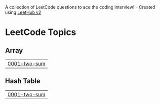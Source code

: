 A collection of LeetCode questions to ace the coding interview! - Created using [LeetHub v2](https://github.com/arunbhardwaj/LeetHub-2.0)
<!---LeetCode Topics Start-->
# LeetCode Topics
## Array
|  |
| ------- |
| [0001-two-sum](https://github.com/MathanCoder10/Leetcode-Problems/tree/master/0001-two-sum) |
## Hash Table
|  |
| ------- |
| [0001-two-sum](https://github.com/MathanCoder10/Leetcode-Problems/tree/master/0001-two-sum) |
<!---LeetCode Topics End-->